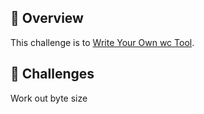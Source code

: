 ## 🔭 Overview

This challenge is to [Write Your Own wc Tool](https://codingchallenges.fyi/challenges/challenge-wc/).

## 🔭 Challenges

Work out byte size
